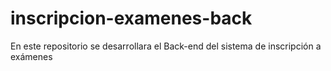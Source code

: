 # inscripcion-examenes-back
En este repositorio se desarrollara el Back-end del sistema de inscripción a exámenes
